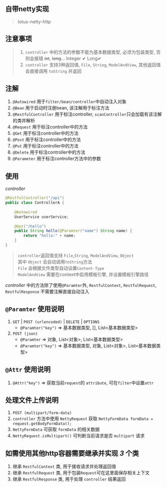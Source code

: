 ## 自带netty实现
>lotus-netty-http

## 注意事项
>1. `controller` 中的方法的参数不能为基本数据类型, 必须为包装类型, 否则会报错 ~~int~~, ~~long~~... Integer &#10004; Long&#10004;
>2. `controller` 支持3种返回值, `File`, `String`, `ModelAndView`, 其他返回值会直接调用 `toString` 并返回


## 注解
1. `@Autowired` 用于`filter/bean/controller`中自动注入对象
2. `@Bean` 用于启动时注册bean, 该注解用于标注方法
3. `@RestfulController` 用于标注controller, `scanController`只会加载有该注解的类并解析
4. `@Request` 用于标注controller中的方法
5. `@Get` 用于标注controller中的方法
6. `@Post` 用于标注controller中的方法
7. `@Put` 用于标注controller中的方法
8. `@Delete` 用于标注controller中的方法
9. `@Parameter`  用于标注controller方法中的参数


## 使用

*controller*
```java
@RestfulController("/api")
public class ControllerA {
    
    @Autowired
    UserService userService;
    
    @Get("/hello")
    public String hello(@Paramter("name") String name) {
        return "hello:" + name;
    }
}
```

>`controller`返回值支持 `File`,`String`, `ModelAndView`, `Object` <br>
> 其中 `Object` 会自动调用`toString`方法<br>
> `File` 会根据文件类型自动设置`Content-Type`<br>
> `ModelAndView` 需要在context中启用模板引擎, 并设置模板引擎路径

*controller* 中的方法除了使用`@Paramter`外, `RestfulContext`, `RestfulRequest`, `RestfulResponse` 不需要注解直接自动注入


## `@Paramter` 使用说明
1. `GET` | `POST (urlencoded)` | `DELETE` | `OPTIONS`
   * `@Paramter("key")` => 基本数据类型, [], List<基本数据类型>
2. `POST (json)`
   * `@Paramter` => 对象, List<对象>, List<基本数据类型>
   * `@Paramter("key")` => 基本数据类型, 对象, List<对象>, List<基本数据类型>

## `@Attr` 使用说明
1. `@Attr("key")` => 获取当前`request`的 `attribute`, 可在`filter`中设置`attr`

## 处理文件上传说明
1. `POST (multipart/form-data)`
2. `controller` 方法中使用 `NettyRequest` 获取 `NettyFormData formData = request.getBodyFormData();`
3. `NettyFormData` 可获取 `formData` 的相关数据
4. `NettyRequest.isMultipart()` 可判断当前请求是否 `multipart` 请求



## 如需使用其他http容器需要继承并实现 *3* 个类
1. 继承 `RestfulContext` 类, 用于接收请求并处理返回值
2. 继承 `RestfulRequest` 类, 用于包装`Request`可在这里面保存相关上下文
3. 继承 `RestfulResponse` 类, 用于处理 `controller` 结果返回
